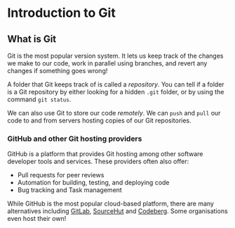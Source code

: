 # Introduction to Git

## What is Git

Git is the most popular version system. It lets us keep track of the changes we make to our code, work in parallel using branches, and revert any changes if something goes wrong!

A folder that Git keeps track of is called a _repository_. You can tell if a folder is a Git repository by either looking for a hidden `.git` folder, or by using the command `git status`.

We can also use Git to store our code _remotely_. We can `push` and `pull` our code to and from servers hosting copies of our Git repositories.

### GitHub and other Git hosting providers

GitHub is a platform that provides Git hosting among other software developer tools and services. These providers often also offer:
- Pull requests for peer reviews
- Automation for building, testing, and deploying code
- Bug tracking and Task management

While GitHub is the most popular cloud-based platform, there are many alternatives including [GitLab](https://gitlab.com), [SourceHut](https://sourcehut.org) and [Codeberg](https://codeberg.org). Some organisations even host their own!
